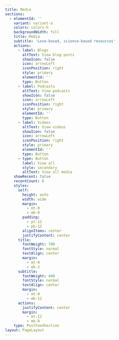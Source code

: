 ```yaml
---
title: Media
sections:
  - elementId: ''
    variant: variant-a
    colors: colors-h
    backgroundWidth: full
    title: Media
    subtitle: 'Love-based, science-based resources'
    actions:
      - label: Blogs
        altText: View blog posts
        showIcon: false
        icon: arrowLeft
        iconPosition: right
        style: primary
        elementId: ''
        type: Button
      - label: Podcasts
        altText: View podcasts
        showIcon: false
        icon: arrowLeft
        iconPosition: right
        style: primary
        elementId: ''
        type: Button
      - label: Videos
        altText: View videos
        showIcon: false
        icon: arrowLeft
        iconPosition: right
        style: primary
        elementId: ''
        type: Button
      - type: Button
        label: View all
        style: secondary
        altText: View all media
    showRecent: false
    recentCount: 6
    styles:
      self:
        height: auto
        width: wide
        margin:
          - mt-0
          - mb-0
        padding:
          - pt-12
          - pb-12
        alignItems: center
        justifyContent: center
      title:
        fontWeight: 700
        fontStyle: normal
        textAlign: center
        margin:
          - mt-0
          - mb-2
      subtitle:
        fontWeight: 400
        fontStyle: normal
        textAlign: center
        margin:
          - mt-0
          - mb-12
      actions:
        justifyContent: center
        margin:
          - mt-12
          - mb-0
    type: PostFeedSection
layout: PageLayout
---
```

